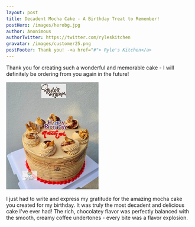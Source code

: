 ```yaml
---
layout: post
title: Decadent Mocha Cake - A Birthday Treat to Remember!
postHero: /images/herobg.jpg
author: Anonimous
authorTwitter: https://twitter.com/ryleskitchen
gravatar: /images/customer25.png
postFooter: Thank you! -<a href="#"> Ryle's Kitchen</a>
---
```



Thank you for creating such a wonderful and memorable cake - I will definitely be ordering from you again in the future!

<img class="pull-left" src="/images/082322-2.png" alt="Mocha Birthday Cake"><br>

I just had to write and express my gratitude for the amazing mocha cake you created for my birthday. It was truly the most decadent and delicious cake I've ever had! The rich, chocolatey flavor was perfectly balanced with the smooth, creamy coffee undertones - every bite was a flavor explosion.